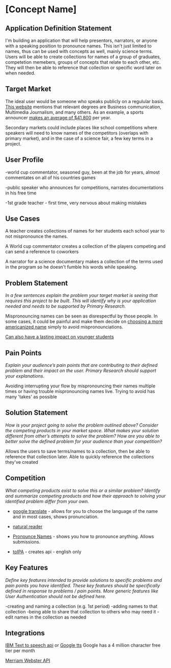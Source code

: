 # [Concept Name]

## Application Definition Statement

I'm building an application that will help presentors, narrators, or anyone with a speaking position to pronounce names. This isn't just limited to names, thus can be used with concepts as well, mainly science terms. Users will be able to create collections for names of a group of graduates, competetion memebers, groups of concepts that relate to each other, etc. They will then be able to reference that collection or specific word later on when needed.

## Target Market

The ideal user would be someone who speaks publicly on a regulular basis. [This website](https://learn.org/articles/What_Degree_Do_I_Need_to_be_a_Professional_Public_Speaker.html) mentions that relevant degrees are Business communication, Multimedia Journalism, and many others. As an example, a sports announcer [makes an average of \$41,800](https://www.sports-management-degrees.com/faq/how-much-does-a-broadcast-sports-announcer-make/) per year.

Secondary markets could include places like school competitions where speakers will need to know names of the competitors (overlaps with primary market), and in the case of a science fair, a few key terms in a project.

## User Profile

-world cup commentator, seasoned guy, been at the job for years, almost commentates on all of his countries games

-public speaker who announces for competitions, narrates documentations in his free time

-1st grade teacher - first time, very nervous about making mistakes

## Use Cases

A teacher creates collections of names for her students each school year to not mispronounce the names.

A World cup commentator creates a collection of the players competing and can send a reference to coworkers

A narrator for a science documentary makes a collection of the terms used in the program so he doesn't fumble his words while speaking.

## Problem Statement

_In a few sentences explain the problem your target market is seeing that requires this project to be built. This will identify why is your application needed and needs to be supported by Primary Research._

Mispronouncing names can be seen as disrespectful by those people. In some cases, it could be painful and make them decide on [choosing a more americanized name](http://neatoday.org/2016/09/01/pronouncing-students-names/) simply to avoid mispronounciations.

[Can also have a lasting impact on younger students](https://www.pbs.org/newshour/education/a-teacher-mispronouncing-a-students-name-can-have-a-lasting-impact)

## Pain Points

_Explain your audience’s pain points that are contributing to their defined problem and their impact on the user. Primary Research should support your explanations._

Avoiding interrupting your flow by mispronouncing their names multiple times or having trouble mispronouncing names live. Trying to avoid has many 'takes' as possible

## Solution Statement

_How is your project going to solve the problem outlined above? Consider the competing products in your market space. What makes your solution different from other’s attempts to solve the problem? How are you able to better solve the defined problem for your audience than your competition?_

Allows the users to save terms/names to a collection, then be able to reference that collection later. Able to quickly reference the collections they've created

## Competition

_What competing products exist to solve this or a similar problem? Identify and summarize competing products and how their approach to solving your identified problem differ from your own._

- [google translate](https://translate.google.com/) - allows for you to choose the language of the name and in most cases, shows pronunciation.

- [natural reader](https://www.naturalreaders.com/online/)

- [Pronounce Names](https://www.pronouncenames.com/) - shows you how to pronounce anything. Allows submissions.

- [toIPA](https://tophonetics.com/) - creates api - english only

## Key Features

_Define key features intended to provide solutions to specific problems and pain points you have identified. These key features should be specifically defined in response to problems / pain points. More generic features like User Authentication should not be defined here._

-creating and naming a collection (e.g. 1st period)
-adding names to that collection
-being able to share that collection to others who may need it
-edit names in the collection as needed

## Integrations

[IBM Text to speech api](https://cloud.ibm.com/apidocs/text-to-speech) or [Google tts](https://cloud.google.com/text-to-speech/docs/)
Google has a 4 million character free tier per month

[Merriam Webster API](https://dictionaryapi.com/products/json)
